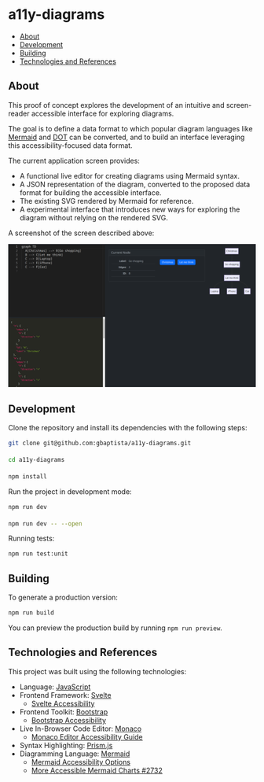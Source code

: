 # a11y-diagrams

- [About](#about)
- [Development](#development)
- [Building](#building)
- [Technologies and References](#technologies-and-references)

## About

This proof of concept explores the development of an intuitive and screen-reader accessible interface for exploring diagrams.

The goal is to define a data format to which popular diagram languages like [Mermaid](https://mermaid.js.org/syntax/flowchart.html) and [DOT](https://graphviz.org/doc/info/lang.html) can be converted, and to build an interface leveraging this accessibility-focused data format.

The current application screen provides:

- A functional live editor for creating diagrams using Mermaid syntax.
- A JSON representation of the diagram, converted to the proposed data format for building the accessible interface.
- The existing SVG rendered by Mermaid for reference.
- A experimental interface that introduces new ways for exploring the diagram without relying on the rendered SVG.

A screenshot of the screen described above:

![a screenshot image of the screen described above](https://raw.githubusercontent.com/gbaptista/assets/main/a11y-diagrams/screenshot-a.png)

## Development

Clone the repository and install its dependencies with the following steps:

```sh
git clone git@github.com:gbaptista/a11y-diagrams.git

cd a11y-diagrams

npm install
```

Run the project in development mode:
```bash
npm run dev

npm run dev -- --open
```

Running tests:
```sh
npm run test:unit
```

## Building

To generate a production version:

```bash
npm run build
```

You can preview the production build by running `npm run preview`.

## Technologies and References

This project was built using the following technologies:

- Language: [JavaScript](https://developer.mozilla.org/en-US/docs/Web/JavaScript)
- Frontend Framework: [Svelte](https://svelte.dev)
  - [Svelte Accessibility](https://kit.svelte.dev/docs/accessibility)
- Frontend Toolkit: [Bootstrap](https://getbootstrap.com)
  - [Bootstrap Accessibility](https://getbootstrap.com/docs/5.3/getting-started/accessibility/)
- Live In-Browser Code Editor: [Monaco](https://microsoft.github.io/monaco-editor/)
  - [Monaco Editor Accessibility Guide](https://github.com/microsoft/monaco-editor/wiki/Monaco-Editor-Accessibility-Guide)
- Syntax Highlighting: [Prism.js](https://prismjs.com)
- Diagramming Language: [Mermaid](https://mermaid.js.org)
  - [Mermaid Accessibility Options](https://mermaid.js.org/config/accessibility.html)
  - [More Accessible Mermaid Charts #2732](https://github.com/mermaid-js/mermaid/issues/2732)
